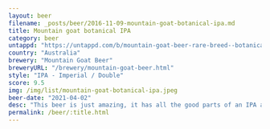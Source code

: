```yaml
---
layout: beer
filename: _posts/beer/2016-11-09-mountain-goat-botanical-ipa.md
title: Mountain goat botanical IPA
category: beer
untappd: "https://untappd.com/b/mountain-goat-beer-rare-breed--botanical-ipa/4103762"
country: "Australia"
brewery: "Mountain Goat Beer"
breweryURL: "/brewery/mountain-goat-beer.html"
style: "IPA - Imperial / Double"
score: 9.5
img: /img/list/mountain-goat-botanical-ipa.jpeg
beer-date: "2021-04-02"
desc: "This beer is just amazing, it has all the good parts of an IPA and gin mixed together. Despite how that may sound it works perfectly"
permalink: /beer/:title.html
---
```

